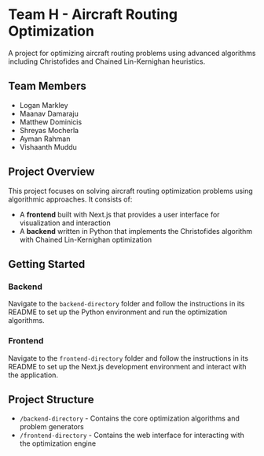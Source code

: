 # Team H - Aircraft Routing Optimization

A project for optimizing aircraft routing problems using advanced algorithms including Christofides and Chained Lin-Kernighan heuristics.

## Team Members
- Logan Markley
- Maanav Damaraju
- Matthew Dominicis
- Shreyas Mocherla
- Ayman Rahman
- Vishaanth Muddu

## Project Overview
This project focuses on solving aircraft routing optimization problems using algorithmic approaches. It consists of:

- A **frontend** built with Next.js that provides a user interface for visualization and interaction
- A **backend** written in Python that implements the Christofides algorithm with Chained Lin-Kernighan optimization

## Getting Started

### Backend
Navigate to the `backend-directory` folder and follow the instructions in its README to set up the Python environment and run the optimization algorithms.

### Frontend
Navigate to the `frontend-directory` folder and follow the instructions in its README to set up the Next.js development environment and interact with the application.

## Project Structure
- `/backend-directory` - Contains the core optimization algorithms and problem generators
- `/frontend-directory` - Contains the web interface for interacting with the optimization engine
